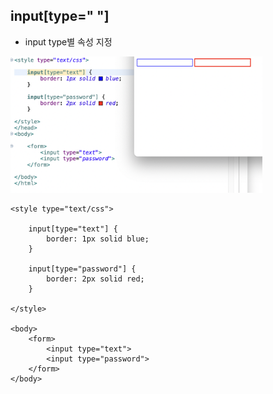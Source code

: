 ## input[type=" "]

- input type별 속성 지정

<img src="https://github.com/hyeah0/SmartWeb_Contents_WebApplication_developer_class/blob/main/5_web/02_css/img/css_input.png" width="80%" height="80%">

```
<style type="text/css">

    input[type="text"] {
    	border: 1px solid blue;
    }

    input[type="password"] {
    	border: 2px solid red;
    }

</style>

<body>
    <form>
		<input type="text">
		<input type="password">
	</form>
</body>
```
